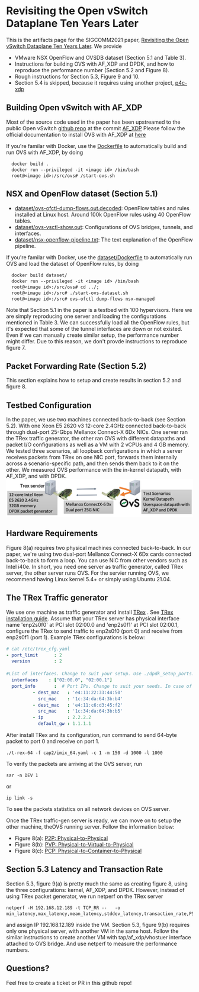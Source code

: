 # Revisiting the Open vSwitch Dataplane Ten Years Later

This is the artifacts page for the SIGCOMM2021 paper,
[Revisiting the Open vSwitch Dataplane Ten Years Later](sigcomm2021-paper300.pdf).
We provide
* VMware NSX OpenFlow and OVSDB dataset (Section 5.1 and Table 3).
* Instructions for building OVS with AF_XDP and DPDK, and how to reproduce the performance
  number (Section 5.2 and Figure 8).
* Rough instructions for Section 5.3, Figure 9 and 10.
* Section 5.4 is skipped, because it requires using another project, [p4c-xdp](https://github.com/vmware/p4c-xdp)

## Building Open vSwitch with AF_XDP
Most of the source code used in the paper has been upstreamed to the public
Open vSwitch [github repo](https://github.com/openvswitch/ovs) at the commit
[AF_XDP](https://github.com/openvswitch/ovs/commit/0de1b425962db073ebbaa3ddbde445580afda840)
Please follow the official documentation to install
OVS with AF_XDP at [here](https://docs.openvswitch.org/en/latest/intro/install/afxdp/)

If you're familar with Docker, use the [Dockerfile](Dockerfile) to automatically
build and run OVS with AF_XDP, by doing
```shell
  docker build . 
  docker run --privileged -it <image id> /bin/bash
  root@<image id>:/src/ovs# /start-ovs.sh 
```


## NSX and OpenFlow dataset (Section 5.1)
* [dataset/ovs-ofctl-dump-flows.out.decoded](dataset/ovs-ofctl-dump-flows.out.decoded):
  OpenFlow tables and rules installed at Linux host. Around 100k OpenFlow rules using 40
  OpenFlow tables.
* [dataset/ovs-vsctl-show.out](dataset/ovs-vsctl-show.out):
  Configurations of OVS bridges, tunnels, and interfaces.
* [dataset/nsx-openflow-pipeline.txt](dataset/nsx-openflow-pipeline.txt):
  The text explanation of the OpenFlow pipeline.

If you're familar with Docker, use the [dataset/Dockerfile](dataset/Dockerfile) to automatically
run OVS and load the dataset of OpenFlow rules, by doing
```shell
  docker build dataset/ 
  docker run --privileged -it <image id> /bin/bash
  root@<image id>:/src/ovs# cd ../;
  root@<image id>:/src# ./start-ovs-dataset.sh 
  root@<image id>:/src# ovs-ofctl dump-flows nsx-managed
```
Note that Section 5.1 in the paper is a testbed with 100 hypervisors. Here we are simply
reproducing one server and loading the configurations mentioned in Table 3.
We can successfully load all the OpenFlow rules, but it's expected that some of the tunnel
interfaces are down or not existed.
Even if we can manually create similar setup, the performance number might differ.
Due to this reason, we don't provde instructions to reproduce figure 7.

## Packet Forwarding Rate (Section 5.2)
This section explains how to setup and create results in section 5.2 and figure 8.
## Testbed Configuration
In the paper, we use two machines connected back-to-back (see Section 5.2).
With one Xeon E5 2620 v3 12-core 2.4GHz connected back-to-back through dual-port 25-Gbps Mellanox Connect-X 6Dx NICs. One server ran the TRex traffic generator, the other ran OVS with different datapaths and packet I/O configurations as well as a VM with 2 vCPUs and 4 GB memory. We tested three scenarios, all loopback configurations in which a server receives packets from TRex on one NIC port, forwards them internally across a scenario-specific path, and then sends them back to it on the other.
We measured OVS performance with the in-kernel datapath, with AF_XDP, and with DPDK.
![](testbed.png)

## Hardware Requirements
Figure 8(a) requires two physical machines connected back-to-back. In our paper,
we're using two dual-port Mellanox Connect-X 6Dx cards connected back-to-back
to form a loop. You can use NIC from other vendors such as Intel i40e.
In short, you need one server as traffic generator, called TRex server,
the other server runs OVS. For the servier running OVS, we recommend having
Linux kernel 5.4+ or simply using Ubuntu 21.04.

## The TRex Traffic generator
We use one machine as traffic generator and install [TRex](https://trex-tgn.cisco.com/)
. See [TRex installation guide](https://trex-tgn.cisco.com/trex/doc/trex_manual.html#_first_time_running).
Assume that your TRex server has physical interface name 'enp2s0f0' at PCI slot
02:00.0 and 'enp2s0f1' at PCI slot 02:00.1, configure the TRex to send traffic
to enp2s0f0 (port 0) and receive from enp2s0f1 (port 1). Example TRex
configurations is below:
```yaml
# cat /etc/trex_cfg.yaml
- port_limit      : 2                                                           
  version         : 2                                                           

#List of interfaces. Change to suit your setup. Use ./dpdk_setup_ports.py -s to see available options
  interfaces    : ["02:00.0", "02:00.1"]                                        
  port_info       :  # Port IPs. Change to suit your needs. In case of loopback, you can leave as is.
          - dest_mac   : 'e4:11:22:33:44:50'                                    
            src_mac    : '1c:34:da:64:3b:b4'                                    
          - dest_mac   : 'e4:11:c6:d3:45:f2'                                    
            src_mac    : '1c:34:da:64:3b:b5'                                    
          - ip         : 2.2.2.2                                               
            default_gw : 1.1.1.1       
```
After install TRex and its configuration, run command to send 64-byte packet to
port 0 and receive on port 1.
```shell
./t-rex-64 -f cap2/imix_64.yaml -c 1 -m 150 -d 1000 -l 1000
```
To verify the packets are arriving at the OVS server, run
```shell
sar -n DEV 1
```
or
```shell
ip link -s 
```
To see the packets statistics on all network devices on OVS server.

Once the TRex traffic-gen server is ready, we can move on to setup the
other machine, theOVS running server. Follow the information below:
* Figure 8(a): [P2P: Physical-to-Physical](fig8a.md)
* Figure 8(b): [PVP: Physical-to-Virtual-to-Physical](fig8b.md)
* Figure 8(c): [PCP: Physical-to-Container-to-Physical](fig8c.md)


## Section 5.3 Latency and Transaction Rate
Section 5.3, figure 9(a) is pretty much the same as creating figure 8,
using the three configurations: kernel, AF_XDP, and DPDK.
However, instead of using TRex packet generator, we run netperf on
the TRex server
```shell
netperf -H 192.168.12.189 -t TCP_RR --   -o
min_latency,max_latency,mean_latency,stddev_latency,transaction_rate,P50_LATENCY,P90_LATENCY,P99_LATENCY
```
and assign IP 192.168.12.189 inside the VM.
Section 5.3, figure 9(b) requires only one physical server, with another VM in the same host.
Follow the similar instructions to create another VM with tap/af_xdp/vhostuer interface
attached to OVS bridge. And use netperf to measure the performance numbers.

## Questions?
Feel free to create a ticket or PR in this github repo!
